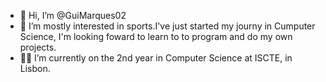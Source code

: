 - 👋 Hi, I’m @GuiMarques02
- 👀 I’m mostly interested in sports.I've just started my journy in Cumputer Science, I'm looking foward to learn to to program and do my own projects. 
- 🧑‍🎓 I’m currently on the 2nd year in Computer Science at ISCTE, in Lisbon. 

<!---
GuiMarques02/GuiMarques02 is a ✨ special ✨ repository because its `README.md` (this file) appears on your GitHub profile.
You can click the Preview link to take a look at your changes.
--->
